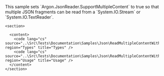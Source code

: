 <?xml version="1.0" encoding="utf-8"?>
<topic id="ReadMultipleContentWithJsonReader" revisionNumber="1">
  <developerConceptualDocument xmlns="http://ddue.schemas.microsoft.com/authoring/2003/5" xmlns:xlink="http://www.w3.org/1999/xlink">This sample sets `Argon.JsonReader.SupportMultipleContent`
      to true so that multiple JSON fragments can be read from a `System.IO.Stream` or
      `System.IO.TextReader`.

    <section>

      <content>
        <code lang="cs" source="..\Src\Tests\Documentation\Samples\Json\ReadMultipleContentWithJsonReader.cs" region="Types" title="Types" />
        <code lang="cs" source="..\Src\Tests\Documentation\Samples\Json\ReadMultipleContentWithJsonReader.cs" region="Usage" title="Usage" />
      </content>
    </section>